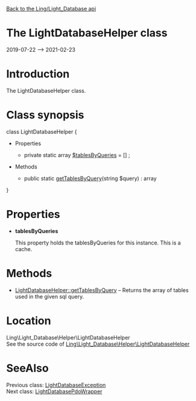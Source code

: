 [Back to the Ling/Light_Database api](https://github.com/lingtalfi/Light_Database/blob/master/doc/api/Ling/Light_Database.md)



The LightDatabaseHelper class
================
2019-07-22 --> 2021-02-23






Introduction
============

The LightDatabaseHelper class.



Class synopsis
==============


class <span class="pl-k">LightDatabaseHelper</span>  {

- Properties
    - private static array [$tablesByQueries](#property-tablesByQueries) = [] ;

- Methods
    - public static [getTablesByQuery](https://github.com/lingtalfi/Light_Database/blob/master/doc/api/Ling/Light_Database/Helper/LightDatabaseHelper/getTablesByQuery.md)(string $query) : array

}




Properties
=============

- <span id="property-tablesByQueries"><b>tablesByQueries</b></span>

    This property holds the tablesByQueries for this instance.
    This is a cache.
    
    



Methods
==============

- [LightDatabaseHelper::getTablesByQuery](https://github.com/lingtalfi/Light_Database/blob/master/doc/api/Ling/Light_Database/Helper/LightDatabaseHelper/getTablesByQuery.md) &ndash; Returns the array of tables used in the given sql query.





Location
=============
Ling\Light_Database\Helper\LightDatabaseHelper<br>
See the source code of [Ling\Light_Database\Helper\LightDatabaseHelper](https://github.com/lingtalfi/Light_Database/blob/master/Helper/LightDatabaseHelper.php)



SeeAlso
==============
Previous class: [LightDatabaseException](https://github.com/lingtalfi/Light_Database/blob/master/doc/api/Ling/Light_Database/Exception/LightDatabaseException.md)<br>Next class: [LightDatabasePdoWrapper](https://github.com/lingtalfi/Light_Database/blob/master/doc/api/Ling/Light_Database/LightDatabasePdoWrapper.md)<br>
